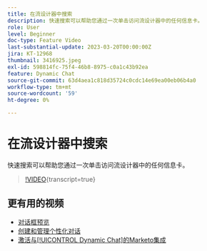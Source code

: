 ```yaml
---
title: 在流设计器中搜索
description: 快速搜索可以帮助您通过一次单击访问流设计器中的任何信息卡。
role: User
level: Beginner
doc-type: Feature Video
last-substantial-update: 2023-03-20T00:00:00Z
jira: KT-12968
thumbnail: 3416925.jpeg
exl-id: 598814fc-75f4-46b8-8975-c0a1c43b92ea
feature: Dynamic Chat
source-git-commit: 63d4aea1c818d35724c0cdc14e69ea00eb06b4a0
workflow-type: tm+mt
source-wordcount: '59'
ht-degree: 0%

---
```


# 在流设计器中搜索

快速搜索可以帮助您通过一次单击访问流设计器中的任何信息卡。

>[!VIDEO](https://video.tv.adobe.com/v/3437253/?quality=12&learn=on&captions=chi_hans){transcript=true}

## 更有用的视频

* [对话框预览](dialogue-preview.md)
* [创建和管理个性化对话](dialogue-management.md)
* [激活与[!UICONTROL Dynamic Chat]的Marketo集成](marketo-integration.md)
